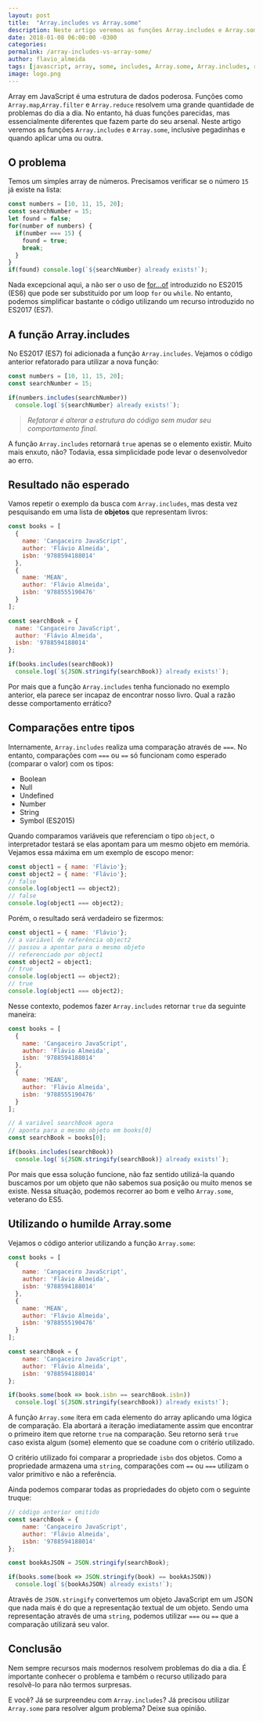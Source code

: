 ```yaml
---
layout: post
title:  "Array.includes vs Array.some"
description: Neste artigo veremos as funções Array.includes e Array.some, inclusive pegadinhas e quando aplicar uma ou outra.
date: 2018-01-08 06:00:00 -0300
categories:
permalink: /array-includes-vs-array-some/
author: flavio_almeida
tags: [javascript, array, some, includes, Array.some, Array.includes, refactor]
image: logo.png
---
```

Array em JavaScript é uma estrutura de dados poderosa. Funções como `Array.map`,`Array.filter` e `Array.reduce` resolvem uma grande quantidade de problemas do dia a dia. No entanto, há duas funções parecidas, mas essencialmente diferentes que fazem parte do seu arsenal. Neste artigo veremos as funções `Array.includes` e `Array.some`, inclusive pegadinhas e quando aplicar uma ou outra.

## O problema

Temos um simples array de números. Precisamos verificar se o número `15` já existe na lista:

```javascript
const numbers = [10, 11, 15, 20];
const searchNumber = 15;
let found = false;
for(number of numbers) {
  if(number === 15) {
    found = true;
    break;
  }
}
if(found) console.log(`${searchNumber} already exists!`);
```

Nada excepcional aqui, a não ser o uso de <a href="https://developer.mozilla.org/pt-BR/docs/Web/JavaScript/Reference/Statements/for...of" target="_blank">for...of</a> introduzido no ES2015 (ES6) que pode ser substituído por um loop `for` ou `while`. No entanto, podemos simplificar bastante o código utilizando um recurso introduzido no ES2017 (ES7).

## A função Array.includes

No ES2017 (ES7) foi adicionada a função `Array.includes`. Vejamos o código anterior refatorado para utilizar a nova função:

```javascript
const numbers = [10, 11, 15, 20];
const searchNumber = 15;

if(numbers.includes(searchNumber))
  console.log(`${searchNumber} already exists!`);
```
>*Refatorar é alterar a estrutura do código sem mudar seu comportamento final.*

A função `Array.includes` retornará `true` apenas se o elemento existir. Muito mais enxuto, não? Todavia, essa simplicidade pode levar o desenvolvedor ao erro.

## Resultado não esperado

Vamos repetir o exemplo da busca com `Array.includes`, mas desta vez pesquisando em uma lista de **objetos** que representam livros:

```javascript
const books = [
  { 
    name: 'Cangaceiro JavaScript',
    author: 'Flávio Almeida',
    isbn: '9788594188014'
  },
  {
    name: 'MEAN', 
    author: 'Flávio Almeida', 
    isbn: '9788555190476'
  }
];

const searchBook = { 
  name: 'Cangaceiro JavaScript',
  author: 'Flávio Almeida',
  isbn: '9788594188014'
};

if(books.includes(searchBook))
  console.log(`${JSON.stringify(searchBook)} already exists!`);
```

Por mais que a função `Array.includes` tenha funcionado no exemplo anterior, ela parece ser incapaz de encontrar nosso livro. Qual a razão desse comportamento errático?

## Comparações entre tipos

Internamente, `Array.includes` realiza uma comparação através de `===`. No entanto, comparações com `===` ou  `==` só funcionam como esperado (comparar o valor) com os tipos:

* Boolean
* Null
* Undefined
* Number
* String
* Symbol (ES2015)

Quando comparamos variáveis que referenciam o tipo `object`, o interpretador testará se elas apontam para um mesmo objeto em memória. Vejamos essa máxima em um exemplo de escopo menor:

```javascript
const object1 = { name: 'Flávio'};
const object2 = { name: 'Flávio'};
// false
console.log(object1 == object2);
// false
console.log(object1 === object2);
```

Porém, o resultado será verdadeiro se fizermos:

```javascript
const object1 = { name: 'Flávio'};
// a variável de referência object2
// passou a apontar para o mesmo objeto 
// referenciado por object1
const object2 = object1;
// true
console.log(object1 == object2);
// true
console.log(object1 === object2);
```

Nesse contexto, podemos fazer `Array.includes` retornar `true` da seguinte maneira:

```javascript
const books = [
  { 
    name: 'Cangaceiro JavaScript',
    author: 'Flávio Almeida',
    isbn: '9788594188014'
  },
  {
    name: 'MEAN', 
    author: 'Flávio Almeida', 
    isbn: '9788555190476'
  }
];

// A variável searchBook agora 
// aponta para o mesmo objeto em books[0]
const searchBook = books[0];

if(books.includes(searchBook))
  console.log(`${JSON.stringify(searchBook)} already exists!`);
```

Por mais que essa solução funcione, não faz sentido utilizá-la quando buscamos por um objeto que não sabemos sua posição ou muito menos se existe. Nessa situação, podemos recorrer ao bom e velho `Array.some`, veterano do ES5.

## Utilizando o humilde Array.some

Vejamos o código anterior utilizando a função `Array.some`:

```javascript
const books = [
  { 
    name: 'Cangaceiro JavaScript',
    author: 'Flávio Almeida',
    isbn: '9788594188014'
  },
  {
    name: 'MEAN', 
    author: 'Flávio Almeida', 
    isbn: '9788555190476'
  }
];

const searchBook = { 
    name: 'Cangaceiro JavaScript',
    author: 'Flávio Almeida',
    isbn: '9788594188014'
};

if(books.some(book => book.isbn == searchBook.isbn))
  console.log(`${JSON.stringify(searchBook)} already exists!`);
```

A função `Array.some` itera em cada elemento do array aplicando uma lógica de comparação. Ela abortará a iteração imediatamente assim que encontrar o primeiro item que retorne `true` na comparação. Seu retorno será `true` caso exista algum (some) elemento que se coadune com o critério utilizado.

O critério utilizado foi comparar a propriedade `isbn` dos objetos. Como a propriedade armazena uma `string`, comparações com `==` ou `===` utilizam o valor primitivo e não a referência. 

Ainda podemos comparar todas as propriedades do objeto com o seguinte truque:

```javascript
// código anterior omitido 
const searchBook = { 
    name: 'Cangaceiro JavaScript',
    author: 'Flávio Almeida',
    isbn: '9788594188014'
};

const bookAsJSON = JSON.stringify(searchBook);

if(books.some(book => JSON.stringify(book) == bookAsJSON))
  console.log(`${bookAsJSON} already exists!`);
```

Através de `JSON.stringify` convertemos um objeto JavaScript em um JSON que nada mais é do que a representação textual de um objeto. Sendo uma representação através de uma `string`, podemos utilizar `===` ou `==` que a comparação utilizará seu valor.

## Conclusão 

Nem sempre recursos mais modernos resolvem problemas do dia a dia. É importante conhecer o problema e também o recurso utilizado para resolvê-lo para não termos surpresas. 

E você? Já se surpreendeu com `Array.includes`? Já precisou utilizar `Array.some` para resolver algum problema? Deixe sua opinião.